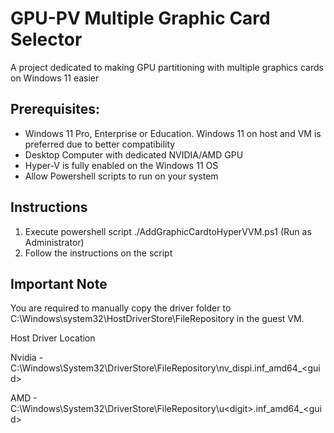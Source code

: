 # GPU-PV Multiple Graphic Card Selector
A project dedicated to making GPU partitioning with multiple graphics cards on Windows 11 easier

## Prerequisites:
- Windows 11 Pro, Enterprise or Education. Windows 11 on host and VM is preferred due to better compatibility
- Desktop Computer with dedicated NVIDIA/AMD GPU
- Hyper-V is fully enabled on the Windows 11 OS
- Allow Powershell scripts to run on your system

## Instructions
  1. Execute powershell script ./AddGraphicCardtoHyperVVM.ps1 (Run as Administrator)
  2. Follow the instructions on the script

## Important Note
  You are required to manually copy the driver folder to C:\Windows\system32\HostDriverStore\FileRepository in the guest VM.
  
  Host Driver Location
  
  Nvidia - C:\Windows\System32\DriverStore\FileRepository\nv_dispi.inf_amd64_\<guid\>
  
  AMD - C:\Windows\System32\DriverStore\FileRepository\u\<digit\>.inf_amd64_\<guid\>
